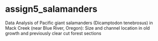 # assign5_salamanders
Data Analysis of Pacific giant salamanders (Dicamptodon tenebrosus) in Mack Creek (near Blue River, Oregon): Size and channel location in old growth and previously clear cut forest sections
